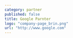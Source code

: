 ```yaml
---
category: partner
published: false
title: Google Parnter
logo: "company-page_brin.png"
url: "http://www.google.com"
---
```





